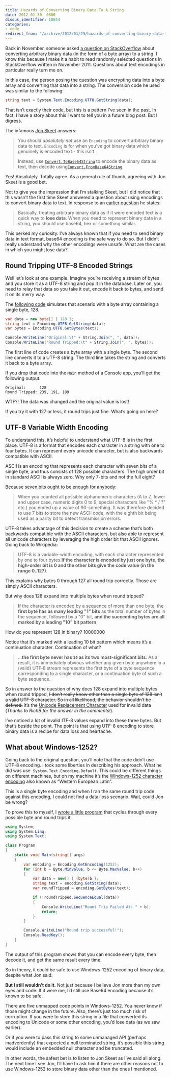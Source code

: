 ```yaml
---
title: Hazards of Converting Binary Data To A String
date: 2012-01-30 -0800
disqus_identifier: 18844
categories:
- code
redirect_from: "/archive/2012/01/29/hazards-of-converting-binary-data-to-a-string.aspx/"
---
```


Back in November, someone asked [a question on
StackOverflow](http://stackoverflow.com/questions/7996955/encoding-to-use-to-convert-bytes-array-to-string-and-vice-versa "Converting bytes to a string")
about converting arbitrary binary data (in the form of a byte array) to
a string. I know this because I make it a habit to read randomly
selected questions in StackOverflow written in November 2011. Questions
about text encodings in particular really turn me on.

In this case, the person posing the question was encrypting data into a
byte array and converting that data into a string. The conversion code
he used was similar to the following:

```csharp
string text = System.Text.Encoding.UTF8.GetString(data);
```

That isn’t exactly their code, but this is a pattern I’ve seen in the
past. In fact, I have a story about this I want to tell you in a future
blog post. But I digress.

The infamous [Jon Skeet](http://msmvps.com/blogs/jon_skeet/ "Jon Skeet")
answers:

> You should *absolutely not* use an `Encoding` to convert arbitrary
> binary data to text. `Encoding` is for when you've got binary data
> which genuinely is encoded text - this isn't.
>
> Instead, use
> [`Convert.ToBase64String`](http://msdn.microsoft.com/en-us/library/system.convert.tobase64string.aspx)
> to encode the binary data as text, then decode
> using[`Convert.FromBase64String`](http://msdn.microsoft.com/en-us/library/system.convert.frombase64string.aspx).

Yes! Absolutely. Totally agree. As a general rule of thumb, agreeing
with Jon Skeet is a good bet.

Not to give you the impression that I’m stalking Skeet, but I did notice
that this wasn’t the first time Skeet answered a question about using
encodings to convert binary data to text. In response to an [earlier
question](http://stackoverflow.com/questions/5915520/store-binary-data-string-into-byte-array-using-c-sharp "Store binary data string into a byte array")
he states:

> Basically, treating arbitrary binary data as if it were encoded text
> is a quick way to **lose data**. When you need to represent binary
> data in a string, you should use base64, hex or something similar.

This perked my curiosity. I’ve always known that if you need to send
binary data in text format, base64 encoding is the safe way to do so.
But I didn’t really understand why the other encodings were unsafe. What
are the cases in which you might lose data?

Round Tripping UTF-8 Encoded Strings
------------------------------------

Well let’s look at one example. Imagine you’re receiving a stream of
bytes and you store it as a UTF-8 string and pop it in the database.
Later on, you need to relay that data so you take it out, encode it back
to bytes, and send it on its merry way.

The [following code](https://gist.github.com/1702906 "As a gist")
simulates that scenario with a byte array containing a single byte, 128.

```csharp
var data = new byte[] { 128 };
string text = Encoding.UTF8.GetString(data);
var bytes = Encoding.UTF8.GetBytes(text);

Console.WriteLine("Original:\t" + String.Join(", ", data));
Console.WriteLine("Round Tripped:\t" + String.Join(", ", bytes));
```

The first line of code creates a byte array with a single byte. The
second line converts it to a UTF-8 string. The third line takes the
string and converts it back to a byte array.

If you drop that code into the `Main` method of a Console app, you’ll
get the following output.

    Original:      128
    Round Tripped: 239, 191, 189

WTF?! The data was changed and the original value is lost!

If you try it with 127 or less, it round trips just fine. What’s going
on here?

UTF-8 Variable Width Encoding
-----------------------------

To understand this, it’s helpful to understand what UTF-8 is in the
first place. UTF-8 is a format that encodes each character in a string
with one to four bytes. It can represent every unicode character, but is
also backwards compatible with ASCII.

ASCII is an encoding that represents each character with seven bits of a
single byte, and thus consists of 128 possible characters. The high
order bit in standard ASCII is always zero. Why only 7-bits and not the
full eight?

Because [seven bits ought to be enough for
anybody](http://www.neurophys.wisc.edu/comp/docs/ascii/ "ASCII Table 7-bit"):

> When you counted all possible alphanumeric characters (A to Z, lower
> and upper case, numeric digits 0 to 9, special characters like "% \* /
> ?" etc.) you ended up a value of 90-something. It was therefore
> decided to use 7 bits to store the new ASCII code, with the eighth bit
> being used as a parity bit to detect transmission errors.

UTF-8 takes advantage of this decision to create a scheme that’s both
backwards compatible with the ASCII characters, but also able to
represent all unicode characters by leveraging the high order bit that
ASCII ignores. Going back to Wikipedia:

> UTF-8 is a variable-width encoding, with each character represented by
> one to four bytes.**If the character is encoded by just one byte, the
> high-order bit is 0 and the other bits give the code value (in the
> range 0..127)**.

This explains why bytes 0 through 127 all round trip correctly. Those
are simply ASCII characters.

But why does 128 expand into multiple bytes when round tripped?

> If the character is encoded by a sequence of more than one byte, the
> **first byte has as many leading "1" bits** as the total number of
> bytes in the sequence, followed by a "0" bit, **and the succeeding
> bytes are all marked by a leading "10" bit pattern**.

How do you represent 128 in binary? 10000000

Notice that it’s marked with a leading 10 bit pattern which means it’s a
continuation character. Continuation of what?

> …**the first byte never has `10` as its two most-significant bits**.
> As a result, it is immediately obvious whether any given byte anywhere
> in a (valid) UTF‑8 stream represents the first byte of a byte sequence
> corresponding to a single character, or a continuation byte of such a
> byte sequence.

So in answer to the question of why does 128 expand into multiple bytes
when round tripped, ~~I don’t really know other than a single byte of
128 isn’t a valid UTF-8 character. So in all likelihood, the behavior
shouldn’t be defined.~~ it’s the [Unicode Replacement
Character](http://en.wikipedia.org/wiki/Specials_(Unicode_block)#Replacement_character "Unicode Replacement Character")
used for invalid data (*Thanks to RichB for the answer in the
comments!*).

I’ve noticed a lot of invalid ITF-8 values expand into these three
bytes. But that’s beside the point. The point is that using UTF-8
encoding to store binary data is a recipe for data loss and heartache.

What about Windows-1252?
------------------------

Going back to the original question, you’ll note that the code didn’t
use UTF-8 encoding. I took some liberties in describing his approach.
What he did was use  `System.Text.Encoding.Default`. This could be
different things on different machines, but on my machine it’s the
[Windows-1252 character
encoding](http://en.wikipedia.org/wiki/Windows-1252 "Windows-1252 character enconding")
also known as “Western European Latin”.

This is a single byte encoding and when I ran the same round trip code
against this encoding, I could not find a data-loss scenario. Wait,
could Jon be wrong?

To prove this to myself, I [wrote a little
program](https://gist.github.com/1702966 "Console app") that cycles
through every possible byte and round trips it.

```csharp
using System;
using System.Linq;
using System.Text;

class Program
{
    static void Main(string[] args)
    {
        var encoding = Encoding.GetEncoding(1252);
        for (int b = Byte.MinValue; b <= Byte.MaxValue; b++)
        {
            var data = new[] { (byte)b };
            string text = encoding.GetString(data);
            var roundTripped = encoding.GetBytes(text);

            if (!roundTripped.SequenceEqual(data))
            {
                Console.WriteLine("Rount Trip Failed At: " + b);
                return;
            }
        }

        Console.WriteLine("Round trip successful!");
        Console.ReadKey();
    }
}
```

The output of this program shows that you can encode every byte, then
decode it, and get the same result every time.

So in theory, it could be safe to use Windows-1252 encoding of binary
data, despite what Jon said.

**But I still wouldn’t do it.** Not just because I believe Jon more than
my own eyes and code. If it were me, I’d still use Base64 encoding
because it’s known to be safe.

There are five unmapped code points in Windows-1252. You never know if
those might change in the future. Also, there’s just too much risk of
corruption. If you were to store this string in a file that converted
its encoding to Unicode or some other encoding, you’d lose data (as we
saw earlier).

Or if you were to pass this string to some unmanaged API (perhaps
inadverdently) that expected a null terminated string, it’s possible
this string would include an embedded null character and be truncated.

In other words, the safest bet is to listen to Jon Skeet as I’ve said
all along. The next time I see Jon, I’ll have to ask him if there are
other reasons not to use Windows-1252 to store binary data other than
the ones I mentioned.

